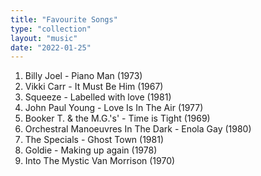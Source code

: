 ```yaml
---
title: "Favourite Songs"
type: "collection"
layout: "music"
date: "2022-01-25"
---
```


1. Billy Joel - Piano Man (1973)
1. Vikki Carr - It Must Be Him (1967)
3. Squeeze - Labelled with love (1981)
4. John Paul Young - Love Is In The Air (1977)
5. Booker T. & the M.G.'s' - Time is Tight (1969)
6. Orchestral Manoeuvres In The Dark - Enola Gay (1980)
7. The Specials - Ghost Town (1981)
8. Goldie - Making up again (1978)
1. Into The Mystic Van Morrison (1970)

